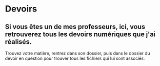 # Devoirs

## Si vous êtes un de mes professeurs, ici, vous retrouverez tous les devoirs numériques que j'ai réalisés.

Trouvez votre matière, rentrez dans son dossier, puis dans le dossier du devoir en question pour trouver tous les fichiers qui lui sont associés.